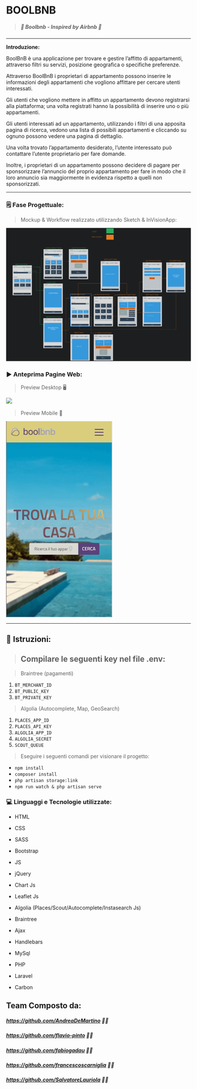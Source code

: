 #   BOOLBNB 



> 

>

> ##### *:open_file_folder:   Boolbnb - Inspired by Airbnb :open_file_folder:*

>

> 

---



****Introduzione:**** 

BoolBnB è una applicazione per trovare e gestire l’affitto di appartamenti, attraverso filtri su servizi, posizione geografica o specifiche preferenze.

Attraverso BoolBnB i proprietari di appartamento possono inserire le informazioni degli appartamenti che vogliono affittare per cercare utenti interessati.

Gli utenti che vogliono mettere in affitto un appartamento devono registrarsi alla piattaforma; una volta registrati hanno la possibilità di inserire uno o più appartamenti.

Gli utenti interessati ad un appartamento, utilizzando i filtri di una apposita pagina di ricerca, vedono una lista di possibili appartamenti e cliccando su ognuno possono vedere una pagina di dettaglio.

Una volta trovato l’appartamento desiderato, l’utente interessato può contattare l’utente proprietario per fare domande.

Inoltre, i proprietari di un appartamento possono decidere di pagare per sponsorizzare l’annuncio del proprio appartamento per fare in modo che il loro annuncio sia maggiormente in evidenza rispetto a quelli non sponsorizzati.

---

### :spiral_notepad: Fase Progettuale:

> Mockup & Workflow realizzato utilizzando Sketch & InVisionApp:

![](public/images/sketch.png)

### :arrow_forward: Anteprima Pagine Web:

>  Preview Desktop :desktop_computer: 

![](public/images/desktop.gif)

>  Preview Mobile :iphone: 

![](public/images/mobileGif.gif)

---

## :key: Istruzioni:


> ## Compilare le seguenti key nel file .env:

> Braintree (pagamenti)

1. `BT_MERCHANT_ID`
2. `BT_PUBLIC_KEY`
3. `BT_PRIVATE_KEY`

> Algolia (Autocomplete, Map, GeoSearch)

1. `PLACES_APP_ID`
2. `PLACES_API_KEY`
3. `ALGOLIA_APP_ID`
4. `ALGOLIA_SECRET`
5. `SCOUT_QUEUE`

> Eseguire i seguenti comandi per visionare il progetto:

* `npm install`
* `composer install`
* `php artisan storage:link`
* `npm run watch & php artisan serve`


### :computer: Linguaggi e Tecnologie utilizzate:


* HTML


* CSS


* SASS


* Bootstrap


* JS


* jQuery


* Chart Js


* Leaflet Js


* Algolia (Places/Scout/Autocomplete/Instasearch Js)


* Braintree


* Ajax


* Handlebars


* MySql


* PHP


* Laravel


* Carbon


## Team Composto da: ##

##### 	https://github.com/AndreaDeMartino :technologist:	

#####	https://github.com/flavio-pinto :technologist:	

##### 	https://github.com/fabiogadau :technologist:	

##### 	https://github.com/francescoscarniglia :technologist:	

##### 	https://github.com/SalvatoreLauriola :technologist:	
